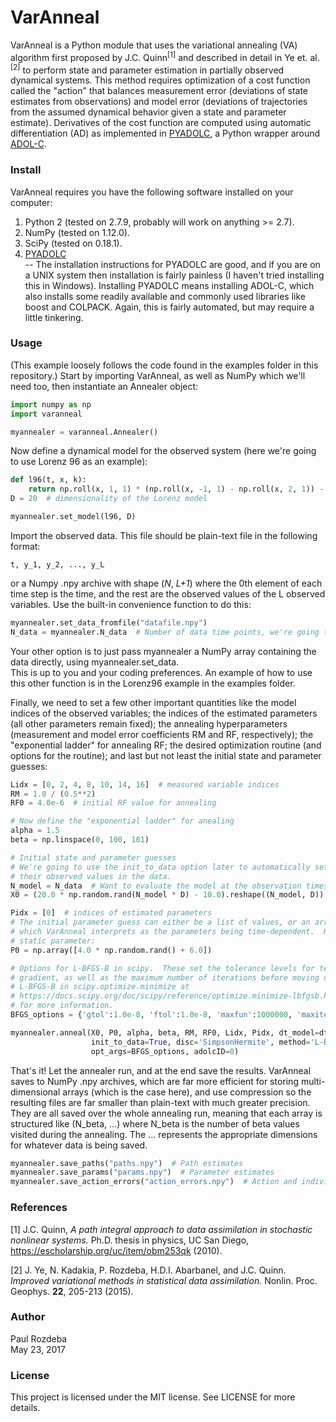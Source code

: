 # VarAnneal
VarAnneal is a Python module that uses the variational annealing (VA) algorithm first proposed by J.C. Quinn<sup>[1]</sup>
and described in detail in Ye et. al.<sup>[2]</sup> to 
perform state and parameter estimation in partially observed dynamical systems.  This method requires optimization 
of a cost function called the "action" that balances measurement error (deviations of state estimates from observations) 
and model error (deviations of trajectories from the assumed dynamical behavior given a state and parameter estimate). 
Derivatives of the cost function are computed using automatic differentiation (AD) as implemented in 
[PYADOLC](https://github.com/b45ch1/pyadolc), a Python wrapper around [ADOL-C](https://projects.coin-or.org/ADOL-C).

### Install
VarAnneal requires you have the following software installed on your computer:
1. Python 2 (tested on 2.7.9, probably will work on anything >= 2.7).
2. NumPy (tested on 1.12.0).
3. SciPy (tested on 0.18.1).
4. [PYADOLC](https://github.com/b45ch1/pyadolc)  
    -- The installation instructions for PYADOLC are good, and if you are on a UNIX system then installation is 
       fairly painless (I haven't tried installing this in Windows).  Installing PYADOLC means installing 
       ADOL-C, which also installs some readily available and commonly used libraries like boost and COLPACK.  Again, 
       this is fairly automated, but may require a little tinkering.

### Usage
(This example loosely follows the code found in the examples folder in this repository.)
Start by importing VarAnneal, as well as NumPy which we'll need too, then instantiate an Annealer object:
```python
import numpy as np
import varanneal

myannealer = varanneal.Annealer()
```
Now define a dynamical model for the observed system (here we're going to use Lorenz 96 as an example):
```python
def l96(t, x, k):
    return np.roll(x, 1, 1) * (np.roll(x, -1, 1) - np.roll(x, 2, 1)) - x + k
D = 20  # dimensionality of the Lorenz model

myannealer.set_model(l96, D)
```
Import the observed data.  This file should be plain-text file in the following format:

`t, y_1, y_2, ..., y_L`

or a Numpy .npy archive with shape (*N*, *L+1*) where the 0th element of each time step is the time, and the rest are 
the observed values of the L observed variables.  Use the built-in convenience function to do this:
```python
myannealer.set_data_fromfile("datafile.npy")
N_data = myannealer.N_data  # Number of data time points, we're going to use this in a bit
```
Your other option is to just pass myannealer a NumPy array containing the data directly, using myannealer.set_data.  
This is up to you and your coding preferences.  An example of how to use this other function is in the Lorenz96 
example in the examples folder.

Finally, we need to set a few other important quantities like the model indices of the observed variables; the 
indices of the estimated parameters (all other parameters remain fixed); the annealing hyperparameters 
(measurement and model error coefficients RM and RF, respectively); the "exponential ladder" for annealing RF; 
the desired optimization routine (and options for the routine); and last but not least the initial state and 
parameter guesses:
```python
Lidx = [0, 2, 4, 8, 10, 14, 16]  # measured variable indices
RM = 1.0 / (0.5**2)
RF0 = 4.0e-6  # initial RF value for annealing

# Now define the "exponential ladder" for anealing
alpha = 1.5
beta = np.linspace(0, 100, 101)

# Initial state and parameter guesses
# We're going to use the init_to_data option later to automatically set the observed variables to 
# their observed values in the data.
N_model = N_data  # Want to evaluate the model at the observation times
X0 = (20.0 * np.random.rand(N_model * D) - 10.0).reshape((N_model, D))

Pidx = [0]  # indices of estimated parameters
# The initial parameter guess can either be a list of values, or an array with N entries of guesses 
# which VarAnneal interprets as the parameters being time-dependent.  Here we're sticking with a 
# static parameter:
P0 = np.array([4.0 * np.random.rand() + 6.0])

# Options for L-BFGS-B in scipy.  These set the tolerance levels for termination in f and its 
# gradient, as well as the maximum number of iterations before moving on.  See the manpage for 
# L-BFGS-B in scipy.optimize.minimize at 
# https://docs.scipy.org/doc/scipy/reference/optimize.minimize-lbfgsb.html#optimize-minimize-lbfgsb 
# for more information.
BFGS_options = {'gtol':1.0e-8, 'ftol':1.0e-8, 'maxfun':1000000, 'maxiter':1000000}

myannealer.anneal(X0, P0, alpha, beta, RM, RF0, Lidx, Pidx, dt_model=dt_model, 
                  init_to_data=True, disc='SimpsonHermite', method='L-BFGS-B', 
                  opt_args=BFGS_options, adolcID=0)
```
That's it!  Let the annealer run, and at the end save the results.  VarAnneal saves to NumPy .npy archives, which 
are far more efficient for storing multi-dimensional arrays (which is the case here), and use compression so the 
resulting files are far smaller than plain-text with much greater precision.  They are all saved over the whole annealing 
run, meaning that each array is structured like (N_beta, ...) where N_beta is the number of beta values visited 
during the annealing.  The ... represents the appropriate dimensions for whatever data is being saved.
```python
myannealer.save_paths("paths.npy")  # Path estimates
myannealer.save_params("params.npy")  # Parameter estimates
myannealer.save_action_errors("action_errors.npy")  # Action and individual error terms
```

### References
[1] J.C. Quinn, *A path integral approach to data assimilation in stochastic nonlinear systems.* Ph.D. 
thesis in physics, UC San Diego, https://escholarship.org/uc/item/obm253qk (2010).

[2] J. Ye, N. Kadakia, P. Rozdeba, H.D.I. Abarbanel, and J.C. Quinn.  *Improved  variational methods in 
statistical data assimilation.*  Nonlin. Proc. Geophys. **22**, 205-213 (2015).

### Author
Paul Rozdeba  
May 23, 2017

### License
This project is licensed under the MIT license.  See LICENSE for more details.
